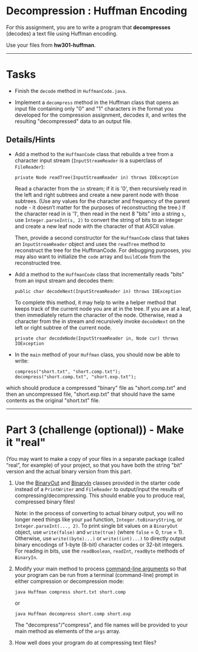 # Decompression : Huffman Encoding

For this assignment, you are to write a program that **decompresses** (decodes) a text file using Huffman encoding.

Use your files from **hw301-huffman**.

---

# Tasks

- Finish the `decode` method in `HuffmanCode.java`.

- Implement a `decompress` method in the Huffman class that opens an input file containing only "0" and "1" characters in the format you developed for the compression assignment, decodes it, and writes the resulting "decompressed" data to an output file.

## Details/Hints

- Add a method to the `HuffmanCode` class that rebuilds a tree from a character input stream (`InputStreamReader` is a superclass of `FileReader`):

      private Node readTree(InputStreamReader in) throws IOException

    Read a character from the `in` stream; if it is '0', then recursively read in the left and right subtrees and create a new parent node with those subtrees. (Use any values for the character and frequency of the parent node - it doesn’t matter for the purposes of reconstructing the tree.) If the character read in is '1', then read in the next 8 "bits" into a string `s`, use `Integer.parseInt(s, 2)` to convert the string of bits to an integer and create a new leaf node with the character of that ASCII value.

    Then, provide a second constructor for the `HuffmanCode` class that takes an `InputStreamReader` object and uses the `readTree` method to reconstruct the tree for the HuffmanCode. For debugging purposes, you may also want to initialize the `code` array and `buildCode` from the reconstructed tree. 
 
- Add a method to the `HuffmanCode` class that incrementally reads "bits" from an input stream and decodes them:

      public char decodeNext(InputStreamReader in) throws IOException

    To complete this method, it may help to write a helper method that keeps track of the current node you are at in the tree. If you are at a leaf, then immediately return the character of the node. Otherwise, read a character from the in stream and recursively invoke `decodeNext` on the left or right subtree of the current node.

      private char decodeNode(InputStreamReader in, Node cur) throws IOException

- In the `main` method of your `Huffman` class, you should now be able to write:
  
      compress("short.txt", "short.comp.txt");
      decompress("short.comp.txt", "short.exp.txt");

which should produce a compressed "binary" file as "short.comp.txt" and then an uncompressed file, "short.exp.txt" that should have the same contents as the original "short.txt" file.

---

# Part 3 (challenge (optional)) - Make it "real"

(You may want to make a copy of your files in a separate package (called “real”, for example) of your project, so that you have both the string "bit" version and the actual binary version from this part.

1. Use the [BinaryOut](hw301-starter/BinaryOut.java) and [BinaryIn](hw301-starter/BinaryIn.java) classes provided in the starter code instead of a `PrintWriter` and `FileReader` to output/input the results of compressing/decompressing. This should enable you to produce real, compressed binary files!

    Note: in the process of converting to actual binary output, you will no longer need things like your `pad` function, `Integer.toBinaryString`, or `Integer.parseInt(..., 2)`. To print single bit values on a `BinaryOut` object, use `write(false)` and `write(true)` (where `false` = 0, `true` = 1). Otherwise, use `write((byte)...)` or `write((int)...)` to directly output binary encodings of 1-byte (8-bit) character codes or 32-bit integers. For reading in bits, use the `readBoolean`, `readInt`, `readByte` methods of `BinaryIn`.

2. Modify your main method to process [command-line arguments](https://docs.oracle.com/javase/tutorial/essential/environment/cmdLineArgs.html) so that your program can be run from a terminal (command-line) prompt in either compression or decompression mode:

       java Huffman compress short.txt short.comp
    or

       java Huffman decompress short.comp short.exp

    The "decompress"/"compress", and file names  will be provided to your main method as elements of the `args` array.

3. How well does your program do at compressing text files?
 

